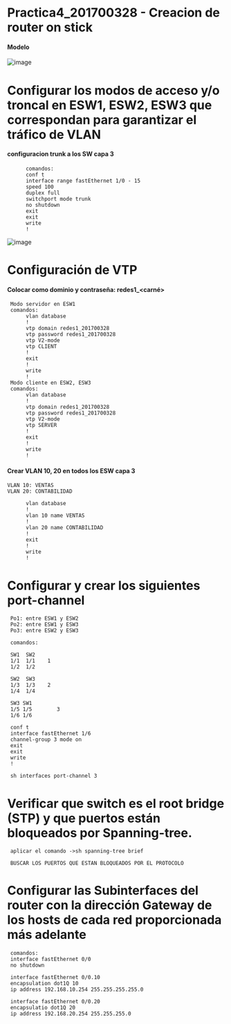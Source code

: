 # Practica4_201700328 - Creacion de router on stick 
#### Modelo

 ![image](https://drive.google.com/uc?export=view&id=1YNCwqQwSranoYaojTEHtNGa_EQXwRZ9a)


# Configurar los modos de acceso y/o troncal en ESW1, ESW2, ESW3 que correspondan para garantizar el tráfico de VLAN
#### configuracion trunk a los SW capa 3
          comandos:
          conf t
          interface range fastEthernet 1/0 - 15 
          speed 100
          duplex full
          switchport mode trunk
          no shutdown
          exit
          exit
          write
          !

 ![image](https://drive.google.com/uc?export=view&id=1h3K5BRnEkk0WXSPbotkohsaFC0KKfG0U)

# Configuración de VTP
#### Colocar como dominio y contraseña: redes1_<carné>
     Modo servidor en ESW1
     comandos:
          vlan database
          !
          vtp domain redes1_201700328
          vtp password redes1_201700328
          vtp V2-mode
          vtp CLIENT
          !
          exit
          !
          write
          !
     Modo cliente en ESW2, ESW3
     comandos:
          vlan database
          !
          vtp domain redes1_201700328
          vtp password redes1_201700328
          vtp V2-mode
          vtp SERVER
          !
          exit
          !
          write
          !
#### Crear VLAN 10, 20 en todos los ESW capa 3
    VLAN 10: VENTAS 
    VLAN 20: CONTABILIDAD
    
          vlan database
          !
          vlan 10 name VENTAS
          !
          vlan 20 name CONTABILIDAD
          !
          exit
          !
          write
          !

# Configurar y crear los siguientes port-channel
     Po1: entre ESW1 y ESW2
     Po2: entre ESW1 y ESW3
     Po3: entre ESW2 y ESW3
     
     comandos:
     
     SW1  SW2
     1/1  1/1    1
     1/2  1/2    

     SW2  SW3
     1/3  1/3    2
     1/4  1/4

     SW3 SW1     
     1/5 1/5	    3
     1/6 1/6

     conf t
     interface fastEthernet 1/6
     channel-group 3 mode on
     exit
     exit
     write
     !

     sh interfaces port-channel 3
     
     
# Verificar que switch es el root bridge (STP) y que puertos están bloqueados por Spanning-tree.

     aplicar el comando ->sh spanning-tree brief
     
     BUSCAR LOS PUERTOS QUE ESTAN BLOQUEADOS POR EL PROTOCOLO
     
     

# Configurar las Subinterfaces del router con la dirección Gateway de los hosts de cada red proporcionada más adelante

     comandos:
     interface fastEthernet 0/0
     no shutdown

     interface fastEthernet 0/0.10
     encapsulation dot1Q 10
     ip address 192.168.10.254 255.255.255.255.0

     interface fastEthernet 0/0.20
     encapsulatio dot1Q 20
     ip address 192.168.20.254 255.255.255.0

     
